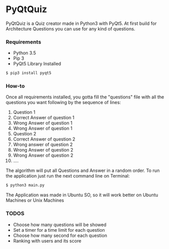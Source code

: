 # PyQtQuiz

PyQtQuiz is a Quiz creator made in Python3 with PyQt5. At first build for Architecture Questions you can use for any kind of questions.

### Requirements

  - Python 3.5 
  - Pip 3
  - PyQt5 Library Installed
  ```sh
$ pip3 install pyqt5
```
### How-to
Once all requirements installed, you gotta fill the "questions" file with all the questions you want following by the sequence of lines:
1. Question 1
2. Correct Answer of question 1
3. Wrong Answer of question 1
4. Wrong Answer of question 1
5. Question 2
6. Correct Answer of question 2
7. Wrong answer of question 2
8. Wrong Answer of question 2
9. Wrong Answer of question 2
10. ....

The algorithm will put all Questions and Answer in a random order.
To run the application just run the next command line on Terminal:
```sh
$ python3 main.py
```

The Application was made in Ubuntu SO, so it will work better on Ubuntu Machines or Unix Machines

### TODOS
- Choose how many questions will be showed
- Set a timer for a time limit for each question
- Choose how many second for each question
- Ranking with users and its score
